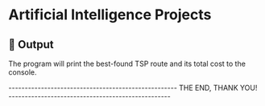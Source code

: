 # Artificial Intelligence Projects


## 📝 Output
The program will print the best-found TSP route and its total cost to the console.

---------------------------------------------------- THE END, THANK YOU! --------------------------------------------------
